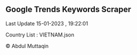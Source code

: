 

## Google Trends Keywords Scraper 
 
Last Update 15-01-2023 , 19:22:01

Country List :
VIETNAM.json



© Abdul Muttaqin 
